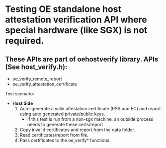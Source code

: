 # Testing OE standalone host attestation verification API where special hardware (like SGX) is not required.

## These APIs are part of oehostverify library. APIs (See host_verify.h):
 - oe_verify_remote_report
 - oe_verify_attestation_certificate


Test scenario:

- **Host Side**
  1. Auto-generate a valid attestation certificate (RSA and EC) and report using auto generated private/public keys.
     - If this test is run from a non-sgx machine, an outside process needs to generate these certs/report
  2. Copy invalid certificates and report from the data folder.
  3. Read certificates/report from file.
  4. Pass certificates to the oe_verify* functions.



